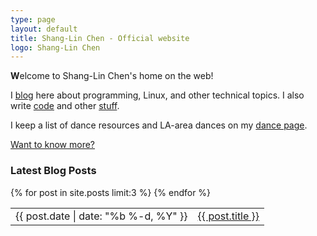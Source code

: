 ```yaml
---
type: page
layout: default
title: Shang-Lin Chen - Official website
logo: Shang-Lin Chen
---
```


**W**elcome to Shang-Lin Chen's home on the web! 

I [blog]({{site.baseurl}}/blog/) here about programming, Linux, and other technical topics. I also write [code]({{site.baseurl}}/projects/) and other [stuff]({{site.baseurl}}/writing/).
 
I keep a list of dance resources and LA-area dances on my [dance page]({{site.baseurl}}/dance/).

[Want to know more?]({{site.baseurl}}/about/)

<h3>Latest Blog Posts</h3>
<!-- <ul class="post-list"> -->
<table>
{% for post in site.posts limit:3 %}
<!-- <li><span class="post-meta">{{ post.date | date: "%b %-d, %Y" }}</span>&nbsp;
<a class="post-link" href="{{ post.url | prepend: site.baseurl }}">{{ post.title }}</a>&nbsp;</li> -->
<tr><td>{{ post.date | date: "%b %-d, %Y" }}</td><td><a class="post-link" href="{{ post.url | prepend: site.baseurl }}">{{ post.title }}</a></td></tr>
{% endfor %}
<!-- </ul> -->
</table>
<br>

